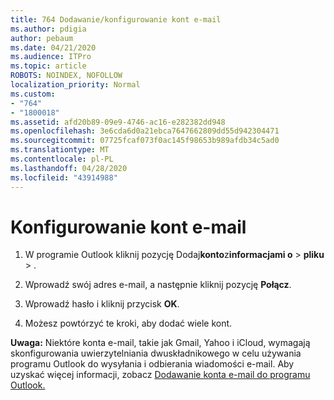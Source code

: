```yaml
---
title: 764 Dodawanie/konfigurowanie kont e-mail
ms.author: pdigia
author: pebaum
ms.date: 04/21/2020
ms.audience: ITPro
ms.topic: article
ROBOTS: NOINDEX, NOFOLLOW
localization_priority: Normal
ms.custom:
- "764"
- "1800018"
ms.assetid: afd20b89-09e9-4746-ac16-e282382dd948
ms.openlocfilehash: 3e6cda6d0a21ebca7647662809dd55d942304471
ms.sourcegitcommit: 07725fcaf073f0ac145f98653b989afdb34c5ad0
ms.translationtype: MT
ms.contentlocale: pl-PL
ms.lasthandoff: 04/28/2020
ms.locfileid: "43914988"
---
```

# <a name="set-up-email-accounts"></a>Konfigurowanie kont e-mail

1. W programie Outlook kliknij pozycję Dodaj**konto**z**informacjami o** >  **pliku** > .

2. Wprowadź swój adres e-mail, a następnie kliknij pozycję **Połącz**.

3. Wprowadź hasło i kliknij przycisk **OK**.

4. Możesz powtórzyć te kroki, aby dodać wiele kont.

**Uwaga:** Niektóre konta e-mail, takie jak Gmail, Yahoo i iCloud, wymagają skonfigurowania uwierzytelniania dwuskładnikowego w celu używania programu Outlook do wysyłania i odbierania wiadomości e-mail. Aby uzyskać więcej informacji, zobacz [Dodawanie konta e-mail do programu Outlook.](https://support.office.com/article/6e27792a-9267-4aa4-8bb6-c84ef146101b.aspx)
  